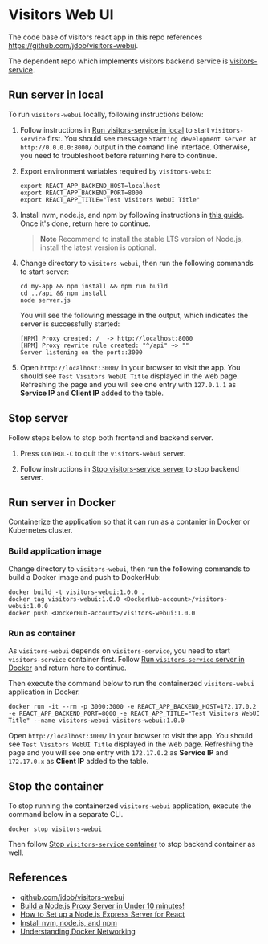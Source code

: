 # Visitors Web UI

The code base of visitors react app in this repo references https://github.com/jdob/visitors-webui.

The dependent repo which implements visitors backend service is [visitors-service](../visitors-service/).

## Run server in local

To run `visitors-webui` locally, following instructions below:

1. Follow instructions in [Run visitors-service in local](../visitors-service/README.md#run-server-in-local) to start `visitors-service` first. You should see message `Starting development server at http://0.0.0.0:8000/` output in the comand line interface. Otherwise, you need to troubleshoot before returning here to continue.

1. Export environment variables required by `visitors-webui`:

   ```
   export REACT_APP_BACKEND_HOST=localhost
   export REACT_APP_BACKEND_PORT=8000
   export REACT_APP_TITLE="Test Visitors WebUI Title"
   ```

1. Install nvm, node.js, and npm by following instructions in [this guide](https://docs.microsoft.com/windows/dev-environment/javascript/nodejs-on-wsl#install-nvm-nodejs-and-npm). Once it's done, return here to continue.

   > **Note**
   > Recommend to install the stable LTS version of Node.js, install the latest version is optional.

1. Change directory to `visitors-webui`, then run the following commands to start server:

   ```
   cd my-app && npm install && npm run build
   cd ../api && npm install
   node server.js
   ```

   You will see the following message in the output, which indicates the server is successfully started:
   
   ```
   [HPM] Proxy created: /  -> http://localhost:8000
   [HPM] Proxy rewrite rule created: "^/api" ~> ""
   Server listening on the port::3000
   ``` 

1. Open `http://localhost:3000/` in your browser to visit the app. You should see `Test Visitors WebUI Title` displayed in the web page. Refreshing the page and you will see one entry with `127.0.1.1` as **Service IP** and **Client IP** added to the table. 

## Stop server

Follow steps below to stop both frontend and backend server.

1. Press `CONTROL-C` to quit the `visitors-webui` server.

1. Follow instructions in [Stop visitors-service server](../visitors-service/README.md#stop-server) to stop backend server.

## Run server in Docker

Containerize the application so that it can run as a contanier in Docker or Kubernetes cluster.

### Build application image

Change directory to `visitors-webui`, then run the following commands to build a Docker image and push to DockerHub:

```
docker build -t visitors-webui:1.0.0 .
docker tag visitors-webui:1.0.0 <DockerHub-account>/visitors-webui:1.0.0
docker push <DockerHub-account>/visitors-webui:1.0.0
```

### Run as container

As `visitors-webui` depends on `visitors-service`, you need to start `visitors-service` container first. Follow [Run `visitors-service` server in Docker](../visitors-service/README.md#run-server-in-docker) and return here to continue.

Then execute the command below to run the containerzed `visitors-webui` application in Docker.

```
docker run -it --rm -p 3000:3000 -e REACT_APP_BACKEND_HOST=172.17.0.2 -e REACT_APP_BACKEND_PORT=8000 -e REACT_APP_TITLE="Test Visitors WebUI Title" --name visitors-webui visitors-webui:1.0.0
```

Open `http://localhost:3000/` in your browser to visit the app. You should see `Test Visitors WebUI Title` displayed in the web page. Refreshing the page and you will see one entry with `172.17.0.2` as **Service IP** and `172.17.0.x` as **Client IP** added to the table. 

## Stop the container

To stop running the containerzed `visitors-webui` application, execute the command below in a separate CLI.

```
docker stop visitors-webui
```

Then follow [Stop `visitors-service` container](../visitors-service/README.md#stop-the-container) to stop backend container as well.

## References

* [github.com/jdob/visitors-webui](https://github.com/jdob/visitors-webui)
* [Build a Node.js Proxy Server in Under 10 minutes!](https://www.twilio.com/blog/node-js-proxy-server)
* [How to Set up a Node.js Express Server for React](https://www.section.io/engineering-education/how-to-setup-nodejs-express-for-react/)
* [Install nvm, node.js, and npm](https://docs.microsoft.com/windows/dev-environment/javascript/nodejs-on-wsl#install-nvm-nodejs-and-npm)
* [Understanding Docker Networking](https://earthly.dev/blog/docker-networking/)
